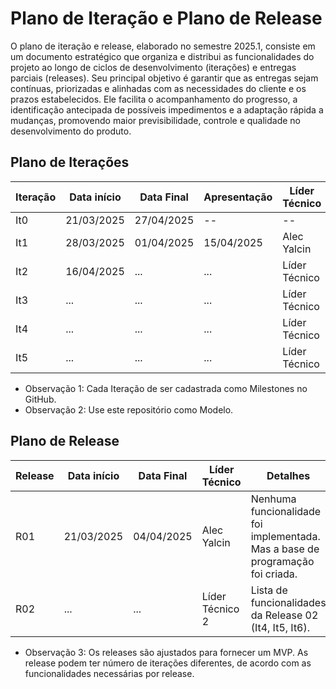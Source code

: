 # Plano de Iteração e Plano de Release

O plano de iteração e release, elaborado no semestre 2025.1, consiste em um documento estratégico que organiza e distribui as funcionalidades do projeto ao longo de ciclos de desenvolvimento (iterações) e entregas parciais (releases). Seu principal objetivo é garantir que as entregas sejam contínuas, priorizadas e alinhadas com as necessidades do cliente e os prazos estabelecidos. Ele facilita o acompanhamento do progresso, a identificação antecipada de possíveis impedimentos e a adaptação rápida a mudanças, promovendo maior previsibilidade, controle e qualidade no desenvolvimento do produto.

## Plano de Iterações

| Iteração | Data início | Data Final | Apresentação | Líder Técnico | Detalhes                                        |
| -------- | ----------- | ---------- | ------------ | ------------- | ----------------------------------------------- |
| It0      | 21/03/2025  | 27/04/2025 | --           | --            | [Iteração 00](iteracao-detalhes/iteracao_00.md) |
| It1      | 28/03/2025  | 01/04/2025 | 15/04/2025   | Alec Yalcin   | [Iteração 00](iteracao-detalhes/iteracao_01.md) |
| It2      | 16/04/2025  | ...        | ...          | Líder Técnico | Link para a iteracao-detalhes/iteraoca_xx.md    |
| It3      | ...         | ...        | ...          | Líder Técnico | Link para a iteracao-detalhes/iteraoca_xx.md    |
| It4      | ...         | ...        | ...          | Líder Técnico | Link para a iteracao-detalhes/iteraoca_xx.md    |
| It5      | ...         | ...        | ...          | Líder Técnico | Link para a iteracao-detalhes/iteraoca_xx.md    |

- Observação 1: Cada Iteração de ser cadastrada como Milestones no GitHub.
- Observação 2: Use este repositório como Modelo.

## Plano de Release

| Release | Data início | Data Final | Líder Técnico   | Detalhes                                                                       |
| ------- | ----------- | ---------- | --------------- | ------------------------------------------------------------------------------ |
| R01     | 21/03/2025  | 04/04/2025 | Alec Yalcin     | Nenhuma funcionalidade foi implementada. Mas a base de programação foi criada. |
| R02     | ...         | ...        | Líder Técnico 2 | Lista de funcionalidades da Release 02 (It4, It5, It6).                        |

- Observação 3: Os releases são ajustados para fornecer um MVP. As release podem ter número de iterações diferentes, de acordo com as funcionalidades necessárias por release.
